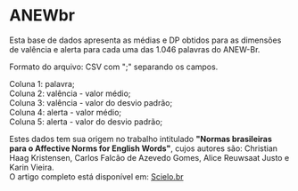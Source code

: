 # ANEWbr
<p>Esta base de dados apresenta as médias e DP obtidos para as dimensões de valência e alerta para cada uma das 1.046 palavras do ANEW-Br.</p>
<p>Formato do arquivo: CSV com ";" separando os campos.</p>
<p>Coluna 1: palavra;</br>
Coluna 2: valência - valor médio;</br>
Coluna 3: valência - valor do desvio padrão;</br>
Coluna 4: alerta - valor médio;</br>
Coluna 5: alerta - valor do desvio padrão;</p>
<p>Estes dados tem sua origem no trabalho intitulado <strong>"Normas brasileiras para o Affective Norms for English Words"</strong>, cujos autores são: Christian Haag Kristensen, Carlos Falcão de Azevedo Gomes, Alice Reuwsaat Justo e Karin Vieira.</br>O artigo completo está disponível em: <a href="http://www.scielo.br/scielo.php?script=sci_arttext&pid=S2237-60892011000300003">Scielo.br</a></p>

